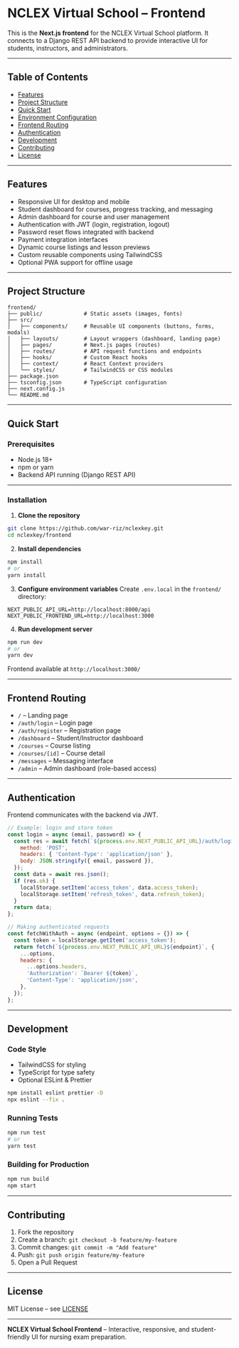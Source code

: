 # NCLEX Virtual School – Frontend

This is the **Next.js frontend** for the NCLEX Virtual School platform. It connects to a Django REST API backend to provide interactive UI for students, instructors, and administrators.

---

## Table of Contents

* [Features](#features)
* [Project Structure](#project-structure)
* [Quick Start](#quick-start)
* [Environment Configuration](#environment-configuration)
* [Frontend Routing](#frontend-routing)
* [Authentication](#authentication)
* [Development](#development)
* [Contributing](#contributing)
* [License](#license)

---

## Features

* Responsive UI for desktop and mobile
* Student dashboard for courses, progress tracking, and messaging
* Admin dashboard for course and user management
* Authentication with JWT (login, registration, logout)
* Password reset flows integrated with backend
* Payment integration interfaces
* Dynamic course listings and lesson previews
* Custom reusable components using TailwindCSS
* Optional PWA support for offline usage

---

## Project Structure

```
frontend/
├── public/             # Static assets (images, fonts)
├── src/
│   ├── components/     # Reusable UI components (buttons, forms, modals)
│   ├── layouts/        # Layout wrappers (dashboard, landing page)
│   ├── pages/          # Next.js pages (routes)
│   ├── routes/         # API request functions and endpoints
│   ├── hooks/          # Custom React hooks
│   ├── context/        # React Context providers
│   └── styles/         # TailwindCSS or CSS modules
├── package.json
├── tsconfig.json       # TypeScript configuration
├── next.config.js
└── README.md
```

---

## Quick Start

### Prerequisites

* Node.js 18+
* npm or yarn
* Backend API running (Django REST API)

---

### Installation

1. **Clone the repository**

```bash
git clone https://github.com/war-riz/nclexkey.git
cd nclexkey/frontend
```

2. **Install dependencies**

```bash
npm install
# or
yarn install
```

3. **Configure environment variables**
   Create `.env.local` in the `frontend/` directory:

```env
NEXT_PUBLIC_API_URL=http://localhost:8000/api
NEXT_PUBLIC_FRONTEND_URL=http://localhost:3000
```

4. **Run development server**

```bash
npm run dev
# or
yarn dev
```

Frontend available at `http://localhost:3000/`

---

## Frontend Routing

* `/` – Landing page
* `/auth/login` – Login page
* `/auth/register` – Registration page
* `/dashboard` – Student/Instructor dashboard
* `/courses` – Course listing
* `/courses/[id]` – Course detail
* `/messages` – Messaging interface
* `/admin` – Admin dashboard (role-based access)

---

## Authentication

Frontend communicates with the backend via JWT.

```javascript
// Example: login and store token
const login = async (email, password) => {
  const res = await fetch(`${process.env.NEXT_PUBLIC_API_URL}/auth/login/`, {
    method: 'POST',
    headers: { 'Content-Type': 'application/json' },
    body: JSON.stringify({ email, password }),
  });
  const data = await res.json();
  if (res.ok) {
    localStorage.setItem('access_token', data.access_token);
    localStorage.setItem('refresh_token', data.refresh_token);
  }
  return data;
};

// Making authenticated requests
const fetchWithAuth = async (endpoint, options = {}) => {
  const token = localStorage.getItem('access_token');
  return fetch(`${process.env.NEXT_PUBLIC_API_URL}${endpoint}`, {
    ...options,
    headers: {
      ...options.headers,
      'Authorization': `Bearer ${token}`,
      'Content-Type': 'application/json',
    },
  });
};
```

---

## Development

### Code Style

* TailwindCSS for styling
* TypeScript for type safety
* Optional ESLint & Prettier

```bash
npm install eslint prettier -D
npx eslint --fix .
```

### Running Tests

```bash
npm run test
# or
yarn test
```

### Building for Production

```bash
npm run build
npm start
```

---

## Contributing

1. Fork the repository
2. Create a branch: `git checkout -b feature/my-feature`
3. Commit changes: `git commit -m "Add feature"`
4. Push: `git push origin feature/my-feature`
5. Open a Pull Request

---

## License

MIT License – see [LICENSE](../LICENSE)

---

**NCLEX Virtual School Frontend** – Interactive, responsive, and student-friendly UI for nursing exam preparation.
